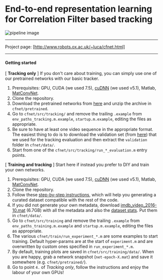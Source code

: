 
# End-to-end representation learning for Correlation Filter based tracking

![pipeline image][logo]

[logo]: http://www.robots.ox.ac.uk/~luca/cfnet/page1_teaser.jpg "Pipeline image"

- - - -
Project page: [http://www.robots.ox.ac.uk/~luca/cfnet.html]
- - - -

#### Getting started

[ **Tracking only** ] If you don't care about training, you can simply use one of our pretrained networks with our basic tracker.
  1. Prerequisites: GPU, CUDA (we used 7.5), [cuDNN](https://developer.nvidia.com/cudnn) (we used v5.1), Matlab, [MatConvNet](http://www.vlfeat.org/matconvnet/install/).
  2. Clone the repository.
  3. Download the pretrained networks from [here](https://drive.google.com/open?id=0B7Awq_aAemXQZ3JTc2l6TTZlQVE) and unzip the archive in `cfnet/pretrained`.
  4. Go to `cfnet/src/tracking/` and remove the trailing `.example` from `env_paths_tracking.m.example`, `startup.m.example`, editing the files as appropriate.
  5. Be sure to have at least one video sequence in the appropriate format. The easiest thing to do is to download the validation set (from [here](https://drive.google.com/file/d/0B7Awq_aAemXQSnhBVW5LNmNvUU0/view?usp=sharing)) that we used for the tracking evaluation and then extract the `validation` folder in `cfnet/data/`.
  6. Start from one of the `cfnet/src/tracking/run_*_evaluation.m` entry points.

 [ **Training and tracking** ] Start here if instead you prefer to DIY and train your own networks.
  1. Prerequisites: GPU, CUDA (we used 7.5), [cuDNN](https://developer.nvidia.com/cudnn) (we used v5.1), Matlab, [MatConvNet](http://www.vlfeat.org/matconvnet/install/).
  2. Clone the repository.
  3. Follow these [step-by-step instructions](https://github.com/bertinetto/siamese-fc/tree/master/ILSVRC15-curation), which will help you generating a curated dataset compatible with the rest of the code.  
  4. If you did not generate your own metadata, download [imdb_video_2016-10.mat](bit.ly/cfnet_imdb_video) (6.7GB) with all the metadata and also the [dataset stats](http://bit.ly/imdb_video_stats). Put them in `cfnet/data/`.
  5. Go to `cfnet/src/training` and remove the trailing `.example` from `env_paths_training.m.example` and `startup.m.example`, editing the files as appropriate.
  6. The various `cfnet/train/run_experiment_*.m` are some examples to start training. Default hyper-params are at the start of `experiment.m` and are overwritten by custom ones specified in `run_experiment_*.m`.
  7. By default, training plots are saved in `cfnet/src/training/data/`. When you are happy, grab a network snapshot (`net-epoch-X.mat`) and save it somewhere (e.g. `cfnet/pretrained/`).
  8. Go to point `4.` of <i>Tracking only</i>, follow the instructions and enjoy the labour of your own GPUs!
